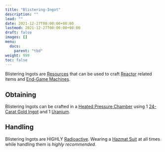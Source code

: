 ```yaml
---
title: "Blistering-Ingot"
description: ""
lead: ""
date: 2021-12-27T00:00:00+08:00
lastmod: 2021-12-27T00:00:00+08:00
draft: false
images: []
menu: 
  docs:
    parent: "tbd"
weight: 999
toc: false
---
```



Blistering Ingots are [Resources](/docs/slimefun/resources) that can be used to craft [Reactor](/docs/slimefun/electric-machines#energy-generation) related items and [End-Game Machines](/docs/slimefun/electric-machines).

## Obtaining

Blistering Ingots can be crafted in a [Heated Pressure Chamber](/docs/slimefun/heated-pressure-chamber) using 1 [24-Carat Gold Ingot](/docs/slimefun/gold-ingot) and 1 [Uranium](/docs/slimefun/uranium).

## Handling

Blistering Ingots are HIGHLY [Radioactive](/docs/slimefun/radiation). Wearing a [Hazmat Suit](/docs/slimefun/armor#hazmat-suit) at all times while handling them is *highly recommended*.
